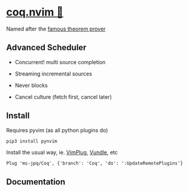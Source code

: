 # [coq.nvim 🐔](https://ms-jpq.github.io/coq_nvim)

Named after the [famous theorem prover](https://coq.inria.fr/)


## Advanced Scheduler

- Concurrent! multi source completion

- Streaming incremental sources

- Never blocks

- Cancel culture (fetch first, cancel later)

## Install

Requires pyvim (as all python plugins do)

```sh
pip3 install pynvim
```

Install the usual way, ie. [VimPlug](https://github.com/junegunn/vim-plug), [Vundle](https://github.com/VundleVim/Vundle.vim), etc

```VimL
Plug 'ms-jpq/Coq', {'branch': 'Coq', 'do': ':UpdateRemotePlugins'}
```

## Documentation
